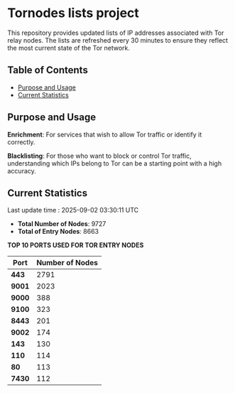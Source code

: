 # Tornodes lists project

This repository provides updated lists of IP addresses associated with Tor relay nodes. The lists are refreshed every 30 minutes to ensure they reflect the most current state of the Tor network.

## Table of Contents

- [Purpose and Usage](#purpose-and-usage)
- [Current Statistics](#current-statistics)


## Purpose and Usage

**Enrichment**: For services that wish to allow Tor traffic or identify it correctly.

**Blacklisting**: For those who want to block or control Tor traffic, understanding which IPs belong to Tor can be a starting point with a high accuracy.

## Current Statistics

Last update time : 2025-09-02 03:30:11 UTC

- **Total Number of Nodes**: 9727
- **Total of Entry Nodes**: 8663

**TOP 10 PORTS USED FOR TOR ENTRY NODES**

| **Port** | **Number of Nodes** |
|------|-----------------|
| **443**   | 2791  |
| **9001**   | 2023  |
| **9000**   | 388  |
| **9100**   | 323  |
| **8443**   | 201  |
| **9002**   | 174  |
| **143**   | 130  |
| **110**   | 114  |
| **80**   | 113  |
| **7430**   | 112  |

